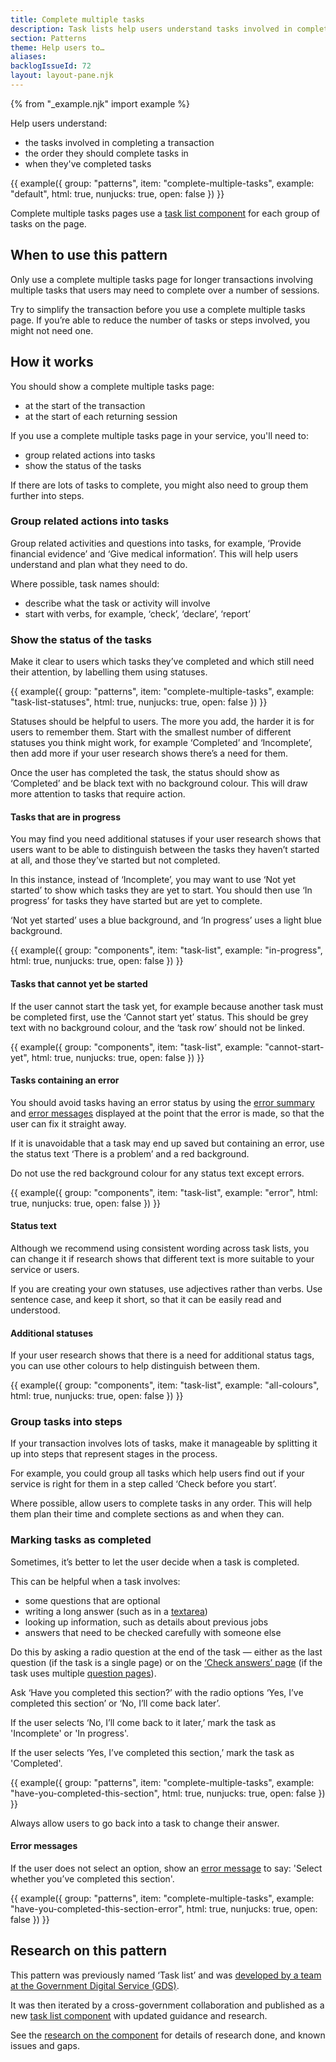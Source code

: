 ```yaml
---
title: Complete multiple tasks
description: Task lists help users understand tasks involved in completing a transaction, the order they should complete tasks in and when they have completed tasks
section: Patterns
theme: Help users to…
aliases:
backlogIssueId: 72
layout: layout-pane.njk
---
```


{% from "_example.njk" import example %}

Help users understand:

- the tasks involved in completing a transaction
- the order they should complete tasks in
- when they've completed tasks

{{ example({ group: "patterns", item: "complete-multiple-tasks", example: "default", html: true, nunjucks: true, open: false }) }}

Complete multiple tasks pages use a [task list component](/components/task-list) for each group of tasks on the page.

## When to use this pattern

Only use a complete multiple tasks page for longer transactions involving multiple tasks that users may need to complete over a number of sessions.

Try to simplify the transaction before you use a complete multiple tasks page. If you’re able to reduce the number of tasks or steps involved, you might not need one.

## How it works

You should show a complete multiple tasks page:

- at the start of the transaction
- at the start of each returning session

If you use a complete multiple tasks page in your service, you'll need to:

- group related actions into tasks
- show the status of the tasks

If there are lots of tasks to complete, you might also need to group them further into steps.

### Group related actions into tasks

Group related activities and questions into tasks, for example, ‘Provide financial evidence’ and ‘Give medical information’. This will help users understand and plan what they need to do.

Where possible, task names should:

- describe what the task or activity will involve
- start with verbs, for example, ‘check’, ‘declare’, ‘report’

### Show the status of the tasks

Make it clear to users which tasks they’ve completed and which still need their attention, by labelling them using statuses.

{{ example({ group: "patterns", item: "complete-multiple-tasks", example: "task-list-statuses", html: true, nunjucks: true, open: false }) }}

Statuses should be helpful to users. The more you add, the harder it is for users to remember them. Start with the smallest number of different statuses you think might work, for example ‘Completed’ and ‘Incomplete’, then add more if your user research shows there’s a need for them.

Once the user has completed the task, the status should show as ‘Completed’ and be black text with no background colour. This will draw more attention to tasks that require action.

#### Tasks that are in progress

You may find you need additional statuses if your user research shows that users want to be able to distinguish between the tasks they haven’t started at all, and those they’ve started but not completed.

In this instance, instead of ‘Incomplete’, you may want to use ‘Not yet started’ to show which tasks they are yet to start. You should then use ‘In progress’ for tasks they have started but are yet to complete.

‘Not yet started’ uses a blue background, and ‘In progress’ uses a light blue background.

{{ example({ group: "components", item: "task-list", example: "in-progress", html: true, nunjucks: true, open: false }) }}

#### Tasks that cannot yet be started

If the user cannot start the task yet, for example because another task must be completed first, use the ‘Cannot start yet’ status. This should be grey text with no background colour, and the ‘task row’ should not be linked.

{{ example({ group: "components", item: "task-list", example: "cannot-start-yet", html: true, nunjucks: true, open: false }) }}

#### Tasks containing an error

You should avoid tasks having an error status by using the [error summary](/components/error-summary/) and [error messages](/components/error-message/) displayed at the point that the error is made, so that the user can fix it straight away.

If it is unavoidable that a task may end up saved but containing an error, use the status text ‘There is a problem’ and a red background.

Do not use the red background colour for any status text except errors.

{{ example({ group: "components", item: "task-list", example: "error", html: true, nunjucks: true, open: false }) }}

#### Status text

Although we recommend using consistent wording across task lists, you can change it if research shows that different text is more suitable to your service or users.

If you are creating your own statuses, use adjectives rather than verbs. Use sentence case, and keep it short, so that it can be easily read and understood.

#### Additional statuses

If your user research shows that there is a need for additional status tags, you can use other colours to help distinguish between them.

{{ example({ group: "components", item: "task-list", example: "all-colours", html: true, nunjucks: true, open: false }) }}

### Group tasks into steps

If your transaction involves lots of tasks, make it manageable by splitting it up into steps that represent stages in the process.

For example, you could group all tasks which help users find out if your service is right for them in a step called ‘Check before you start’.

Where possible, allow users to complete tasks in any order. This will help them plan their time and complete sections as and when they can.

### Marking tasks as completed

Sometimes, it’s better to let the user decide when a task is completed.

This can be helpful when a task involves:

- some questions that are optional
- writing a long answer (such as in a [textarea](/components/textarea/))
- looking up information, such as details about previous jobs
- answers that need to be checked carefully with someone else

Do this by asking a radio question at the end of the task — either as the last question (if the task is a single page) or on the [‘Check answers’ page](/patterns/check-answers/) (if the task uses multiple [question pages](/patterns/question-pages/)).

Ask ‘Have you completed this section?’ with the radio options ‘Yes, I’ve completed this section’ or ‘No, I’ll come back later’.

If the user selects ‘No, I’ll come back to it later,’ mark the task as 'Incomplete' or 'In progress'.

If the user selects ‘Yes, I’ve completed this section,’ mark the task as 'Completed'.

{{ example({ group: "patterns", item: "complete-multiple-tasks", example: "have-you-completed-this-section", html: true, nunjucks: true, open: false }) }}

Always allow users to go back into a task to change their answer.

#### Error messages

If the user does not select an option, show an [error message](/components/error-message/) to say: 'Select whether you’ve completed this section'.

{{ example({ group: "patterns", item: "complete-multiple-tasks", example: "have-you-completed-this-section-error", html: true, nunjucks: true, open: false }) }}

## Research on this pattern

This pattern was previously named ‘Task list’ and was [developed by a team at the Government Digital Service (GDS)](https://designnotes.blog.gov.uk/2017/04/04/weve-published-the-task-list-pattern/).

It was then iterated by a cross-government collaboration and published as a new [task list component](/patterns/equality-information/) with updated guidance and research.

See the [research on the component](/components/task-list#research-on-this-component) for details of research done, and known issues and gaps.
